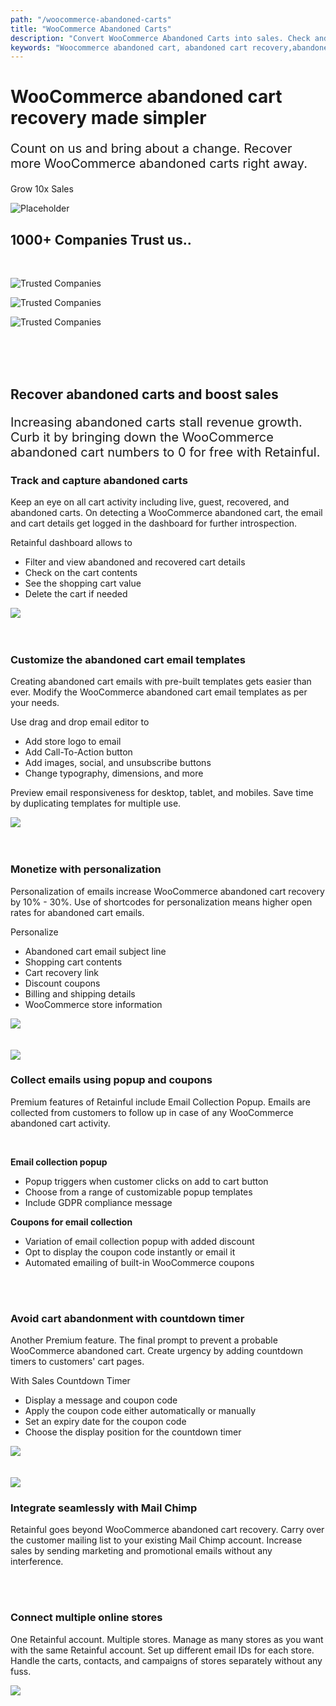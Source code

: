 ```yaml
---
path: "/woocommerce-abandoned-carts"
title: "WooCommerce Abandoned Carts"
description: "Convert WooCommerce Abandoned Carts into sales. Check and recover abandoned carts in your WooCommerce store and get more sales"
keywords: "Woocommerce abandoned cart, abandoned cart recovery,abandoned shopping cart recovery"
---
```


<div class="p-4" >

<container>

<headercontent>

<div  slot="left">

# WooCommerce abandoned cart recovery made simpler

<div class="py-3" style="font-size:20px;">

Count on us and bring about a change. Recover more WooCommerce abandoned carts right away.

</div>

<cta url="https://app.retainful.com/?utm_source=landing_page&utm_medium=grow_10x&utm_campaign=woocommerce-abandoned-cart&utm_term=cta" target="_blank" rel="noopener">Grow 10x Sales</cta>

</div>

<div slot="right">

![Placeholder](../images/landingpage/WooCommerce-abandoned-cart-recovery-made-simpler/WooCommerce-abandoned-cart-recovery-made-simpler.png)

</div>


</headercontent>

</container>

</div>

<container>

<div class="text-center p-5">

## 1000+ Companies Trust us..

</div>

<row class="justify-content-center">

<br>

<column size="2">

![Trusted Companies](../../src/images/trusted-logo-1.png)

</column>

<column size="2">

![Trusted Companies](../../src/images/trusted-logo-2.png)

</column>

<column size="2">

![Trusted Companies](../../src/images/trusted-logo-3.png)

</column>

</row>

</container>

<br>
<br>
<br>


<div class="text-center">

## Recover abandoned carts and boost sales 

<div class="py-3" style="font-size:20px;">

Increasing abandoned carts stall revenue growth. Curb it by bringing down the WooCommerce abandoned cart numbers to 0 for free with Retainful.

</div>

</div>

<container>

<div class="features-container">

<div class="mb-5">

<featurecontent featurebodysizeleft="6" featurebodysizerigth="6">

<div slot="right">

### Track and capture abandoned carts 

Keep an eye on all cart activity including live, guest, recovered, and abandoned carts. On detecting a WooCommerce abandoned cart, the email and cart details get logged in the dashboard for further introspection. 

Retainful dashboard allows to 
- Filter and view abandoned and recovered cart details
- Check on the cart contents
- See the shopping cart value
- Delete the cart if needed

</div>


<div slot="left">

<img src="../images/landingpage/WooCommerce-abandoned-cart-recovery-made-simpler/Track-and-capture-abandoned-carts.png"/>


</div>

</featurecontent>

</div>

<br>
<br>

<div class="my-5">

<featurecontent featurebodysizeleft="6" featurebodysizerigth="6">

<div slot="left">

### Customize the abandoned cart email templates

Creating abandoned cart emails with pre-built templates gets easier than ever. Modify the WooCommerce abandoned cart email templates as per your needs.

Use drag and drop email editor to
- Add store logo to email
- Add Call-To-Action button
- Add images, social, and unsubscribe buttons
- Change typography, dimensions, and more

Preview email responsiveness for desktop, tablet, and mobiles. Save time by duplicating templates for multiple use. 

</div>

<div slot="right">


<img src="../images/landingpage/WooCommerce-abandoned-cart-recovery-made-simpler/Customize-the-abandoned-cart-email-templates.png"/>


</div>

</featurecontent>

</div>

<br>
<br>

<div class="my-5">

<featurecontent featurebodysizeleft="6" featurebodysizerigth="6">

<div slot="right">

### Monetize with personalization

Personalization of emails increase WooCommerce abandoned cart recovery by 10% - 30%. Use of shortcodes for personalization means higher open rates for abandoned cart emails. 

Personalize 
- Abandoned cart email subject line
- Shopping cart contents
- Cart recovery link
- Discount coupons
- Billing and shipping details
- WooCommerce store information

</div>

<div slot="left">

<img src="../images/landingpage/WooCommerce-abandoned-cart-recovery-made-simpler/Monetize-with-personalization.png" />

</div>

</featurecontent>

</div>

<br>
<br>

<div class="my-5">

<featurecontent featurebodysizeleft="6" featurebodysizerigth="6">

<div slot="right">

<img src="../images/landingpage/WooCommerce-abandoned-cart-recovery-made-simpler/Collect-emails-using-popup-and-coupons.png"/>

</div>

<div slot="left">

### Collect emails using popup and coupons

Premium features of Retainful include Email Collection Popup. Emails are collected from customers to follow up in case of any WooCommerce abandoned cart activity.

<br>

**Email collection popup**

- Popup triggers when customer clicks on add to cart button
- Choose from a range of customizable popup templates
- Include GDPR compliance message

**Coupons for email collection** 

- Variation of email collection popup with added discount
- Opt to display the coupon code instantly or email it
- Automated emailing of built-in WooCommerce coupons  

</div>

</featurecontent>

</div>

<br>
<br>

<div class="my-5">

<featurecontent featurebodysizeleft="6" featurebodysizerigth="6">

<div slot="right">

### Avoid cart abandonment with countdown timer 

Another Premium feature. The final prompt to prevent a probable WooCommerce abandoned cart. Create urgency by adding countdown timers to customers' cart pages.

With Sales Countdown Timer
- Display a message and coupon code 
- Apply the coupon code either automatically or manually
- Set an expiry date for the coupon code 
- Choose the display position for the countdown timer

</div>

<div slot="left">

<img src="../images/landingpage/WooCommerce-abandoned-cart-recovery-made-simpler/Avoid-cart-abandonment-with-countdown-timer.png"/>

</div>

</featurecontent>

</div>

<br>
<br>

<div class="my-5">

<featurecontent featurebodysizeleft="6" featurebodysizerigth="6">

<div slot="right">

<img src="../images/landingpage/WooCommerce-abandoned-cart-recovery-made-simpler/Integrate-seamlessly-with-Mail-Chimp.png"/>

</div>

<div slot="left">

<column class="p-0" size="10">

### Integrate seamlessly with Mail Chimp

</column>

Retainful goes beyond WooCommerce abandoned cart recovery. Carry over the customer mailing list to your existing Mail Chimp account. Increase sales by sending marketing and promotional emails without any interference.

</div>

</featurecontent>

</div>

<br>
<br>

<div class="my-5">

<featurecontent featurebodysizeleft="6" featurebodysizerigth="6">

<div slot="right">

### Connect multiple online stores


One Retainful account. Multiple stores. Manage as many stores as you want with the same Retainful account. Set up different email IDs for each store. Handle the carts, contacts, and campaigns of stores separately without any fuss. 

</div>

<div slot="left">

<img src="../images/landingpage/WooCommerce-abandoned-cart-recovery-made-simpler/Connect-multiple-online-stores.png"/>

</div>

</featurecontent>

</div>

</div>

</container>

<reviews></reviews>

<getstarted></getstarted>

